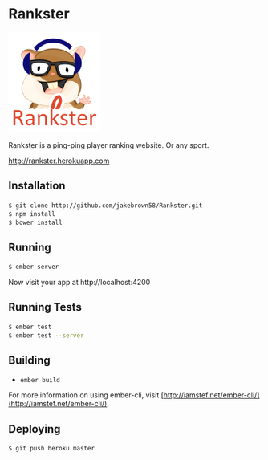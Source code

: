 Rankster
========

![The Rankster](public/rankster.png)

Rankster is a ping-ping player ranking website. Or any sport.

http://rankster.herokuapp.com


Installation
------------

```bash
$ git clone http://github.com/jakebrown58/Rankster.git
$ npm install
$ bower install
```


Running
-------

```bash
$ ember server
```

Now visit your app at http://localhost:4200


Running Tests
-------------

```bash
$ ember test
$ ember test --server
```


Building
--------

* `ember build`

For more information on using ember-cli, visit [http://iamstef.net/ember-cli/](http://iamstef.net/ember-cli/).


Deploying
---------

```bash
$ git push heroku master
```

